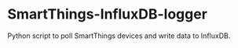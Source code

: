 # SmartThings-InfluxDB-logger
Python script to poll SmartThings devices and write data to InfluxDB.
